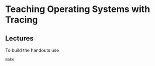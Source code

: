 # Teaching Operating Systems with Tracing #
## Lectures ##

To build the handouts use

```
make
```
